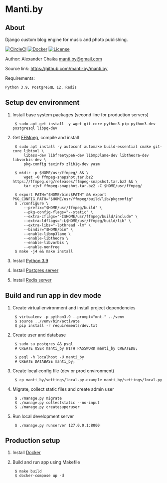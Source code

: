 Manti.by
========


About
-----

Django custom blog engine for music and photo publishing.

[![CircleCI](https://img.shields.io/github/workflow/status/manti-by/manti.by/Backend/develop)](https://github.com/manti-by/manti.by/actions)
[![Docker](https://img.shields.io/docker/automated/mantiby/manti.by.svg)](https://hub.docker.com/r/mantiby/manti.by/)
[![License](https://img.shields.io/badge/license-BSD-blue.svg)](https://raw.githubusercontent.com/manti-by/Manti.by/master/LICENSE)

Author: Alexander Chaika <manti.by@gmail.com>

Source link: https://github.com/manti-by/manti.by

Requirements:

    Python 3.9, PostgreSQL 12, Redis


Setup dev environment
---------------------

1. Install base system packages (second line for production servers)

        $ sudo apt-get install -y wget git-core python3-pip python3-dev postgresql libpq-dev


2. Get [FFMpeg](https://trac.ffmpeg.org/wiki/CompilationGuide/Ubuntu), compile and install

        $ sudo apt install -y autoconf automake build-essential cmake git-core libtool \
            libass-dev libfreetype6-dev libmp3lame-dev libtheora-dev libvorbis-dev \
            pkg-config texinfo zlib1g-dev yasm
            
        $ mkdir -p $HOME/usr/ffmpeg/ && \
            wget -O ffmpeg-snapshot.tar.bz2 https://ffmpeg.org/releases/ffmpeg-snapshot.tar.bz2 && \
            tar xjvf ffmpeg-snapshot.tar.bz2 -C $HOME/usr/ffmpeg/
        
        $ export PATH="$HOME/bin:$PATH" && export PKG_CONFIG_PATH="$HOME/usr/ffmpeg/build/lib/pkgconfig"
        $ ./configure \
            --prefix="$HOME/usr/ffmpeg/build" \
            --pkg-config-flags="--static" \
            --extra-cflags="-I$HOME/usr/ffmpeg/build/include" \
            --extra-ldflags="-L$HOME/usr/ffmpeg/build/lib" \
            --extra-libs="-lpthread -lm" \
            --bindir="$HOME/bin" \
            --enable-libmp3lame \
            --enable-libtheora \
            --enable-libvorbis \
            --enable-nonfree
        $ make -j4 && make install

3. Install [Python 3.9](https://www.python.org/downloads/source/)
   
4. Install [Postgres server](https://www.postgresql.org/download/linux/ubuntu/)

5. Install [Redis server](https://redis.io/download)


Build and run app in dev mode
-----------------------------

1. Create virtual environment and install project dependencies

        $ virtualenv -p python3.9 --prompt="mnt-" ../venv
        $ source ../venv/bin/activate
        $ pip install -r requirements/dev.txt


2. Create user and database

        $ sudo su postgres && psql
        # CREATE USER manti_by WITH PASSWORD manti_by CREATEDB;

        $ psql -h localhost -U manti_by
        # CREATE DATABASE manti_by;


3. Create local config file (dev or prod environment)

        $ cp manti_by/settings/local.py.example manti_by/settings/local.py


4. Migrate, collect static files and create admin user

        $ ./manage.py migrate
        $ ./manage.py collectstatic --no-input
        $ ./manage.py createsuperuser


5. Run local development server

        $ ./manage.py runserver 127.0.0.1:8000


Production setup
----------------

1. Install [Docker](https://docs.docker.com/install/)

2. Build and run app using Makefile

        $ make build
        $ docker-compose up -d
